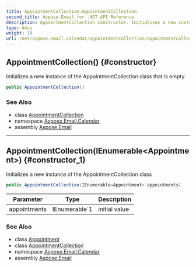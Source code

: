 ```yaml
---
title: AppointmentCollection.AppointmentCollection
second_title: Aspose.Email for .NET API Reference
description: AppointmentCollection constructor. Initializes a new instance of the AppointmentCollection class that is empty
type: docs
weight: 10
url: /net/aspose.email.calendar/appointmentcollection/appointmentcollection/
---
```

## AppointmentCollection() {#constructor}

Initializes a new instance of the AppointmentCollection class that is empty.

```csharp
public AppointmentCollection()
```

### See Also

* class [AppointmentCollection](../)
* namespace [Aspose.Email.Calendar](../../appointmentcollection/)
* assembly [Aspose.Email](../../../)

---

## AppointmentCollection(IEnumerable&lt;Appointment&gt;) {#constructor_1}

Initializes a new instance of the AppointmentCollection class

```csharp
public AppointmentCollection(IEnumerable<Appointment> appointments)
```

| Parameter | Type | Description |
| --- | --- | --- |
| appointments | IEnumerable`1 | initial value |

### See Also

* class [Appointment](../../appointment/)
* class [AppointmentCollection](../)
* namespace [Aspose.Email.Calendar](../../appointmentcollection/)
* assembly [Aspose.Email](../../../)


